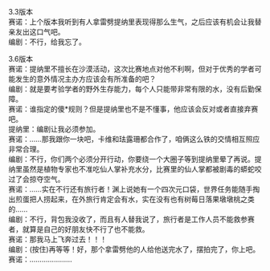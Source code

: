 3.3版本<br />
赛诺：上个版本我听到有人拿雷劈提纳里表现得那么生气，之后应该有机会让我替亲友出这口气吧。<br />
编剧：不行，给我忘了。

3.6版本<br />
赛诺：提纳里不擅长在沙漠活动，这次比赛地点对他不利啊，但对于优秀的学者可能发生的意外情况主办方应该会有所准备的吧？<br />
编剧：就是要考验学者的野外生存能力，每个人只能带非常有限的水，没有后勤保障。<br />
赛诺：谁指定的傻*规则？但是提纳里也不是不懂事，他应该会反对或者直接弃赛吧。<br />
提纳里：编剧让我必须参加。<br />
赛诺：……那我跟你一块吧，卡维和珐露珊都合作了，咱俩这么铁的交情相互照应非常合理。<br />
编剧：不行，你们两个必须分开行动，你要绕一个大圈子等到提纳里晕了再说。提纳里虽然是植物专家也不准吃仙人掌补充水分，比赛里的仙人掌都被剧毒的蟒蛇咬过了会掠夺空气。<br />
赛诺：……实在不行还有旅行者！渊上说她有一个四次元口袋，世界任务能随手掏出煎蛋把人捞起来，在外旅行肯定会有水，实在没有也有树莓日落果墩墩桃之类的……<br />
编剧：不行，背包我没收了，而且有人替我说了，旅行者是工作人员不能救参赛者，就算是自己的好朋友快不行了也不能救。<br />
赛诺：那我马上飞奔过去！！！<br />
编剧：(按住)再等等！好，那个拿雷劈他的人给他送完水了，摆拍完了，你上吧。<br />
赛诺：…………………<br />
